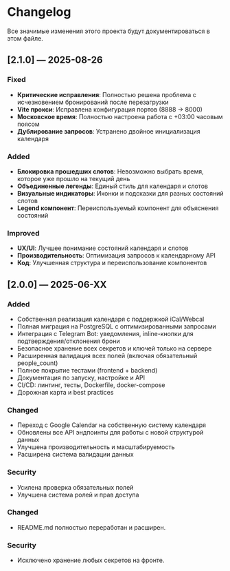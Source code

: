 # Changelog

Все значимые изменения этого проекта будут документироваться в этом файле.

## [2.1.0] — 2025-08-26
### Fixed
- **Критические исправления**: Полностью решена проблема с исчезновением бронирований после перезагрузки
- **Vite прокси**: Исправлена конфигурация портов (8888 → 8000)
- **Московское время**: Полностью настроена работа с +03:00 часовым поясом
- **Дублирование запросов**: Устранено двойное инициализация календаря

### Added
- **Блокировка прошедших слотов**: Невозможно выбрать время, которое уже прошло на текущий день
- **Объединенные легенды**: Единый стиль для календаря и слотов
- **Визуальные индикаторы**: Иконки и подсказки для разных состояний слотов
- **Legend компонент**: Переиспользуемый компонент для объяснения состояний

### Improved
- **UX/UI**: Лучшее понимание состояний календаря и слотов
- **Производительность**: Оптимизация запросов к календарному API
- **Код**: Улучшенная структура и переиспользование компонентов

## [2.0.0] — 2025-06-XX
### Added
- Собственная реализация календаря с поддержкой iCal/Webcal
- Полная миграция на PostgreSQL с оптимизированными запросами
- Интеграция с Telegram Bot: уведомления, inline-кнопки для подтверждения/отклонения брони
- Безопасное хранение всех секретов и ключей только на сервере
- Расширенная валидация всех полей (включая обязательный people_count)
- Полное покрытие тестами (frontend + backend)
- Документация по запуску, настройке и API
- CI/CD: линтинг, тесты, Dockerfile, docker-compose
- Дорожная карта и best practices

### Changed
- Переход с Google Calendar на собственную систему календаря
- Обновлены все API эндпоинты для работы с новой структурой данных
- Улучшена производительность и масштабируемость
- Расширена система валидации данных

### Security
- Усилена проверка обязательных полей
- Улучшена система ролей и прав доступа

### Changed
- README.md полностью переработан и расширен.

### Security
- Исключено хранение любых секретов на фронте.
